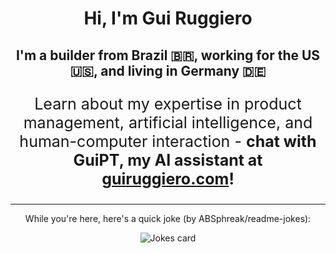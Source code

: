 <h1 align="center">Hi, I'm Gui Ruggiero</h1>

<h2 align="center">I'm a builder from Brazil 🇧🇷, working for the US 🇺🇸, and living in Germany 🇩🇪</h2>

<p align="center" style="font-size: 25px">Learn about my expertise in product management, artificial intelligence, and human-computer interaction - <b>chat with GuiPT, my AI assistant at <a href="https://guiruggiero.com/?utm_source=github&utm_medium=profile" target="_blank">guiruggiero.com</a>!</b></p>

<hr>

<p align="center">While you're here, here's a quick joke (by ABSphreak/readme-jokes):</p>

<div align="center"><img src="https://readme-jokes.vercel.app/api" alt="Jokes card"/><div>
